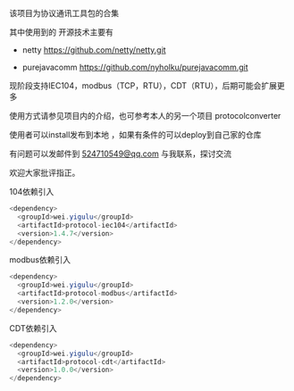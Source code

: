 该项目为协议通讯工具包的合集  

其中使用到的 开源技术主要有

-  netty  https://github.com/netty/netty.git

- purejavacomm  https://github.com/nyholku/purejavacomm.git

现阶段支持IEC104，modbus（TCP，RTU），CDT（RTU），后期可能会扩展更多

使用方式请参见项目内的介绍，也可参考本人的另一个项目  protocolconverter

使用者可以install发布到本地 ，如果有条件的可以deploy到自己家的仓库

有问题可以发邮件到 524710549@qq.com 与我联系，探讨交流

欢迎大家批评指正。

104依赖引入

```java
<dependency>
  <groupId>wei.yigulu</groupId>
  <artifactId>protocol-iec104</artifactId>
  <version>1.4.7</version>
</dependency>
```





modbus依赖引入

```java
<dependency>
  <groupId>wei.yigulu</groupId>
  <artifactId>protocol-modbus</artifactId>
  <version>1.2.0</version>
</dependency>
```







CDT依赖引入

```java
<dependency>
  <groupId>wei.yigulu</groupId>
  <artifactId>protocol-cdt</artifactId>
  <version>1.0.0</version>
</dependency>
```
